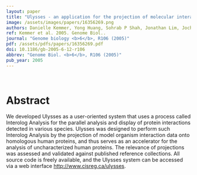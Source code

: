 ```yaml
---
layout: paper
title: "Ulysses - an application for the projection of molecular interactions across species."
image: /assets/images/papers/16356269.png
authors: Danielle Kemmer, Yong Huang, Sohrab P Shah, Jonathan Lim, Jochen Brumm, Macaire M S Yuen, John Ling, Tao Xu, Wyeth W Wasserman, B F Francis Ouellette
ref: Kemmer et al. 2005. Genome Biol..
journal: "Genome biology <b>6</b>, R106 (2005)"
pdf: /assets/pdfs/papers/16356269.pdf
doi: 10.1186/gb-2005-6-12-r106
abbrev: "Genome Biol. <b>6</b>, R106 (2005)"
pub_year: 2005
---
```


<br />
<div data-badge-popover="right" data-badge-type="donut" data-pmid="16356269" data-hide-no-mentions="true" class="altmetric-embed"></div>

# Abstract

We developed Ulysses as a user-oriented system that uses a process called Interolog Analysis for the parallel analysis and display of protein interactions detected in various species. Ulysses was designed to perform such Interolog Analysis by the projection of model organism interaction data onto homologous human proteins, and thus serves as an accelerator for the analysis of uncharacterized human proteins. The relevance of projections was assessed and validated against published reference collections. All source code is freely available, and the Ulysses system can be accessed via a web interface http://www.cisreg.ca/ulysses.

